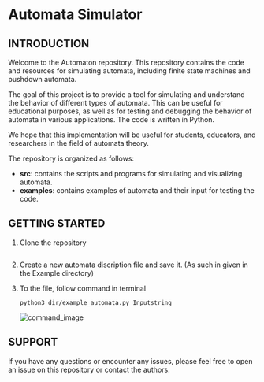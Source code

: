 # **Automata Simulator**
## **INTRODUCTION**

Welcome to the Automaton repository. This repository contains the code and resources for simulating automata, including finite state machines and pushdown automata.

The goal of this project is to provide a tool for simulating and understand the behavior of different types of automata. This can be useful for educational purposes, as well as for testing and debugging the behavior of automata in various applications. The code is written in Python.

We hope that this implementation will be useful for students, educators, and researchers in the field of automata theory.

The repository is organized as follows:

- **src**: contains the scripts and programs for simulating and visualizing automata.
- **examples**: contains examples of automata and their input for testing the code.


## **GETTING STARTED**


1. Clone the repository

    ``` 

    ```

2. Create a new automata discription file and save it. (As such in given in the Example directory)
3. To the file, follow command in terminal
    ```
    python3 dir/example_automata.py Inputstring
    ```
    ![command_image](https://user-images.githubusercontent.com/101030274/214631497-95fa1234-2484-4266-b64c-15ab54cb7835.png)


## **SUPPORT**

If you have any questions or encounter any issues, please feel free to open an issue on this repository or contact the authors. 
